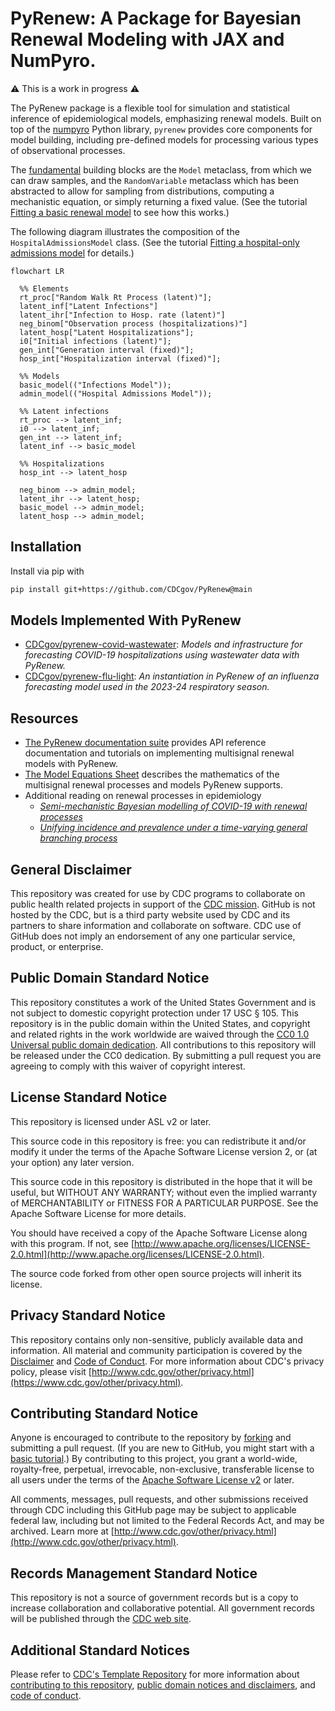 # PyRenew: A Package for Bayesian Renewal Modeling with JAX and NumPyro.

⚠️ This is a work in progress ⚠️

The PyRenew package is a flexible tool for simulation and statistical inference of epidemiological models, emphasizing renewal models. Built on top of the [numpyro](https://num.pyro.ai/) Python library, `pyrenew` provides core components for model building, including pre-defined models for processing various types of observational processes.

The [fundamental](https://cdcgov.github.io/PyRenew/tutorials/getting_started.html#the-fundamentals)  building blocks are the `Model` metaclass, from which we can draw samples, and the `RandomVariable` metaclass which has been abstracted to allow for sampling from distributions, computing a mechanistic equation, or simply returning a fixed value.  (See the tutorial  [Fitting a basic renewal model](https://cdcgov.github.io/PyRenew/tutorials/basic_renewal_model.html) to see how this works.)

The following diagram illustrates the composition of the `HospitalAdmissionsModel` class.    (See the tutorial  [Fitting a hospital-only admissions model](https://cdcgov.github.io/PyRenew/tutorials/hospital_admissions_mode..html) for details.)

```mermaid
flowchart LR

  %% Elements
  rt_proc["Random Walk Rt Process (latent)"];
  latent_inf["Latent Infections"]
  latent_ihr["Infection to Hosp. rate (latent)"]
  neg_binom["Observation process (hospitalizations)"]
  latent_hosp["Latent Hospitalizations"];
  i0["Initial infections (latent)"];
  gen_int["Generation interval (fixed)"];
  hosp_int["Hospitalization interval (fixed)"];

  %% Models
  basic_model(("Infections Model"));
  admin_model(("Hospital Admissions Model"));

  %% Latent infections
  rt_proc --> latent_inf;
  i0 --> latent_inf;
  gen_int --> latent_inf;
  latent_inf --> basic_model

  %% Hospitalizations
  hosp_int --> latent_hosp

  neg_binom --> admin_model;
  latent_ihr --> latent_hosp;
  basic_model --> admin_model;
  latent_hosp --> admin_model;
```

## Installation

Install via pip with

```bash
pip install git+https://github.com/CDCgov/PyRenew@main
```

## Models Implemented With PyRenew

- [CDCgov/pyrenew-covid-wastewater](https://github.com/CDCgov/pyrenew-covid-wastewater): _Models and infrastructure for forecasting COVID-19 hospitalizations using wastewater data with PyRenew._
- [CDCgov/pyrenew-flu-light](https://github.com/CDCgov/pyrenew-flu-light/): _An instantiation in PyRenew of an influenza forecasting model used in the 2023-24 respiratory season._

## Resources

* [The PyRenew documentation suite](https://cdcgov.github.io/PyRenew) provides API reference documentation and  tutorials on implementing multisignal renewal models with PyRenew.
* [The Model Equations Sheet](https://github.com/CDCgov/PyRenew/blob/main/equations.md) describes the mathematics of the multisignal renewal processes and models PyRenew supports.
* Additional reading on renewal processes in epidemiology
  * [_Semi-mechanistic Bayesian modelling of COVID-19 with renewal processes_](https://academic.oup.com/jrsssa/article-pdf/186/4/601/54770289/qnad030.pdf)
  * [_Unifying incidence and prevalence under a time-varying general branching process_](https://link.springer.com/content/pdf/10.1007/s00285-023-01958-w.pdf)

## General Disclaimer

This repository was created for use by CDC programs to collaborate on public health related projects in support of the [CDC mission](https://www.cdc.gov/about/cdc/index.html#cdc_about_cio_mission-our-mission).  GitHub is not hosted by the CDC, but is a third party website used by CDC and its partners to share information and collaborate on software. CDC use of GitHub does not imply an endorsement of any one particular service, product, or enterprise.

## Public Domain Standard Notice

This repository constitutes a work of the United States Government and is not
subject to domestic copyright protection under 17 USC § 105. This repository is in
the public domain within the United States, and copyright and related rights in
the work worldwide are waived through the [CC0 1.0 Universal public domain dedication](https://creativecommons.org/publicdomain/zero/1.0/).
All contributions to this repository will be released under the CC0 dedication. By
submitting a pull request you are agreeing to comply with this waiver of
copyright interest.

## License Standard Notice

This repository is licensed under ASL v2 or later.

This source code in this repository is free: you can redistribute it and/or modify it under
the terms of the Apache Software License version 2, or (at your option) any
later version.

This source code in this repository is distributed in the hope that it will be useful, but WITHOUT ANY
WARRANTY; without even the implied warranty of MERCHANTABILITY or FITNESS FOR A
PARTICULAR PURPOSE. See the Apache Software License for more details.

You should have received a copy of the Apache Software License along with this
program. If not, see [http://www.apache.org/licenses/LICENSE-2.0.html](http://www.apache.org/licenses/LICENSE-2.0.html).

The source code forked from other open source projects will inherit its license.

## Privacy Standard Notice

This repository contains only non-sensitive, publicly available data and
information. All material and community participation is covered by the
[Disclaimer](https://github.com/CDCgov/template/blob/master/DISCLAIMER.md)
and [Code of Conduct](https://github.com/CDCgov/template/blob/master/code-of-conduct.md).
For more information about CDC's privacy policy, please visit [http://www.cdc.gov/other/privacy.html](https://www.cdc.gov/other/privacy.html).

## Contributing Standard Notice

Anyone is encouraged to contribute to the repository by [forking](https://help.github.com/articles/fork-a-repo)
and submitting a pull request. (If you are new to GitHub, you might start with a
[basic tutorial](https://help.github.com/articles/set-up-git).) By contributing
to this project, you grant a world-wide, royalty-free, perpetual, irrevocable,
non-exclusive, transferable license to all users under the terms of the
[Apache Software License v2](http://www.apache.org/licenses/LICENSE-2.0.html) or
later.

All comments, messages, pull requests, and other submissions received through
CDC including this GitHub page may be subject to applicable federal law, including but not limited to the Federal Records Act, and may be archived. Learn more at [http://www.cdc.gov/other/privacy.html](http://www.cdc.gov/other/privacy.html).

## Records Management Standard Notice

This repository is not a source of government records but is a copy to increase
collaboration and collaborative potential. All government records will be
published through the [CDC web site](http://www.cdc.gov).

## Additional Standard Notices

Please refer to [CDC's Template Repository](https://github.com/CDCgov/template)
for more information about [contributing to this repository](https://github.com/CDCgov/template/blob/master/CONTRIBUTING.md),
[public domain notices and disclaimers](https://github.com/CDCgov/template/blob/master/DISCLAIMER.md),
and [code of conduct](https://github.com/CDCgov/template/blob/master/code-of-conduct.md).
